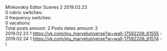 Minkovskiy	Editor Scenes 2 2019.02.23\
0 rubric switches:\
0 frequency switches:\
0 vacations:\
Total posts amount: 2	Posts dates amount: 2\
2019.02.23 1 https://vk.com/mu_marveluniverse?w=wall-17592208_61555 - \
2019.02.24 1 https://vk.com/mu_marveluniverse?w=wall-17592208_61574 - \
